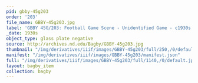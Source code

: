 ```yaml
---
pid: gbby-45g203
order: '203'
file_name: GBBY-45g203.jpg
label: 'GBBY 45G/203: Football Game Scene - Unidentified Game - c1930s'
_date: 1930s
object_type: glass plate negative
source: http://archives.nd.edu/Bagby/GBBY-45g203.jpg
thumbnail: "/img/derivatives/iiif/images/GBBY-45g203/full/250,/0/default.jpg"
manifest: "/img/derivatives/iiif/images/GBBY-45g203/manifest.json"
full: "/img/derivatives/iiif/images/GBBY-45g203/full/1140,/0/default.jpg"
layout: bagby_item
collection: bagby
---
```


